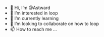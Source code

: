 - 👋 Hi, I’m @Astward
- 👀 I’m interested in loop
- 🌱 I’m currently learning 
- 💞️ I’m looking to collaborate on how to loop
- 📫 How to reach me ...

<!---
Astward/Astward is a ✨ special ✨ repository because its `README.md` (this file) appears on your GitHub profile.
You can click the Preview link to take a look at your changes.
--->

